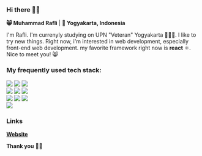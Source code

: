 <!--
**plirapli/plirapli** is a ✨ _special_ ✨ repository because its `README.md` (this file) appears on your GitHub profile.

Here are some ideas to get you started:

- 🔭 I’m currently working on ...
- 🌱 I’m currently learning ...
- 👯 I’m looking to collaborate on ...
- 🤔 I’m looking for help with ...
- 💬 Ask me about ...
- 📫 How to reach me: ...
- 😄 Pronouns: ...
- ⚡ Fun fact: ...
-->

### Hi there 👋🏼

**😸 Muhammad Rafli** | **📍 Yogyakarta, Indonesia**

I'm Rafli. I'm currenyly studying on UPN "Veteran" Yogyakarta 👨🏼‍🎓. I like to try new things. Right now, i'm interested in web development, especially front-end web development. my favorite framework right now is **react** ⚛. Nice to meet you! 😸

### My frequently used tech stack:

[![](https://camo.githubusercontent.com/0b2098c569b0c9ba9fe35a61ee519af1b03029a3671e7c0688736a2894a3a505/68747470733a2f2f696d672e736869656c64732e696f2f62616467652f4a4156415343524950542532302d2532333332333333302e7376673f267374796c653d666c6174266c6f676f3d6a617661736372697074266c6f676f436f6c6f723d463044423446)](https://javascript.com/)   [![](https://camo.githubusercontent.com/48e0ee2cea06fa4cf1378f80ff2faab5690867613bfc354fd618de9e8c391a57/68747470733a2f2f696d672e736869656c64732e696f2f62616467652f52454143542532302d2532333536424444412e7376673f267374796c653d666c6174266c6f676f3d7265616374266c6f676f436f6c6f723d7768697465)](https://reactjs.org/)   [![](https://camo.githubusercontent.com/7be3f6e694ba748531aff0c1f5c488543cbb154fc8040b805728e14d381621bd/68747470733a2f2f696d672e736869656c64732e696f2f62616467652f5441494c57494e442532302d2532333338423241432e7376673f267374796c653d666c6174266c6f676f3d7461696c77696e64637373266c6f676f436f6c6f723d7768697465)](https://tailwindcss.com/)   
[![](https://camo.githubusercontent.com/6635a10de950990562ed42daf0ca87a0ac65353f70347fde1e3604582bb2059b/68747470733a2f2f696d672e736869656c64732e696f2f62616467652f4e4f44452532302d2532333343383733412e7376673f267374796c653d666c6174266c6f676f3d6e6f64652e6a73266c6f676f436f6c6f723d7768697465)](https://nodejs.org/)   [![](https://camo.githubusercontent.com/1cd7b52caf177eeada3a0a6939913d1b0431168754bb5e61bced4aee29049815/68747470733a2f2f696d672e736869656c64732e696f2f62616467652f65785f455850524553532532302d2532333566356635662e737667)](https://expressjs.com/)   [![](https://camo.githubusercontent.com/5d485a20da237bf76066f47755cf7973c28660d59cfb46f14fc138a635fbb723/68747470733a2f2f696d672e736869656c64732e696f2f62616467652f5048502532302d2532333437344138412e7376673f267374796c653d666c6174266c6f676f3d706870266c6f676f436f6c6f723d7768697465)](https://php.net/)   
[![](https://camo.githubusercontent.com/1c1840157af7ef18f651f1c3e8bdadfb92bd34d61dbc8caff20a30351ddc0441/68747470733a2f2f696d672e736869656c64732e696f2f62616467652f46495245424153452532302d2532334646413631312e7376673f267374796c653d666c6174266c6f676f3d6669726562617365266c6f676f436f6c6f723d7768697465)](https://firebase.google.com/)   [![](https://camo.githubusercontent.com/0f06857516e9f39090715d03698a07ab9210b16daa7b6345ed4019d253c9a3ce/68747470733a2f2f696d672e736869656c64732e696f2f62616467652f4d4f4e474f44422532302d2532333543613735412e7376673f267374796c653d666c6174266c6f676f3d6d6f6e676f6462266c6f676f436f6c6f723d7768697465)](https://mongodb.com/)   [![](https://camo.githubusercontent.com/4f1a9c665232956af3f726293eccb36ff4539cb9adedb4eed649b564b131b1f8/68747470733a2f2f696d672e736869656c64732e696f2f62616467652f4d5953514c2532302d2532333030373538462e7376673f267374796c653d666c6174266c6f676f3d6d7973716c266c6f676f436f6c6f723d7768697465)](https://mysql.com/)  
[![](https://camo.githubusercontent.com/abc71e0b1dec01b2c6d009f59a2ba73bb88d69ef5b1f22e49f11195280260e77/68747470733a2f2f696d672e736869656c64732e696f2f62616467652f4649474d412532302d2532334632344531452e7376673f267374796c653d666c6174266c6f676f3d6669676d61266c6f676f436f6c6f723d7768697465)](https://figma.com/)

### Links

**[Website](https://plirapli.vercel.app/)**    

**Thank you** 🙏🏼
